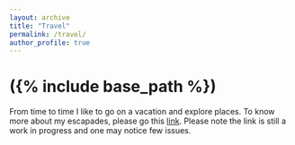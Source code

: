 ```yaml
---
layout: archive
title: "Travel"
permalink: /travel/
author_profile: true
---
```


# ({% include base_path %})

From time to time I like to go on a vacation and explore places. To know more about my escapades, please go this [link](https://brolylssj38.wixsite.com/mysite). Please note the link is still a work in progress and one may notice few issues. 
